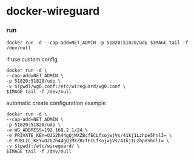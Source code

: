 # docker-wireguard

### run
    docker run -d --cap-add=NET_ADMIN -p 51820:51820/udp $IMAGE tail -f /dev/null
    
if use custom config

    docker run -d \
    --cap-add=NET_ADMIN \
    -p 51820:51820/udp \
    -v $(pwd)/wg0.conf:/etc/wireguard/wg0.conf \
    $IMAGE tail -f /dev/null
    
automatic create configuration example

    docker run -d \
    --cap-add=NET_ADMIN \
    -p 51820:51820/udp \
    -e WG_ADDRESS=192.168.2.1/24 \
    -e PRIVATE_KEY=OJG2h44gQjMXZBcfECLfsojwjVs/41kj1Lzhpe5hnlI= \
    -e PUBLIC_KEY=OJG2h44gQjMXZBcfECLfsojwjVs/41kj1Lzhpe5hnlI= \
    -v $(pwd):/etc/wireguard/ \
    $IMAGE tail -f /dev/null